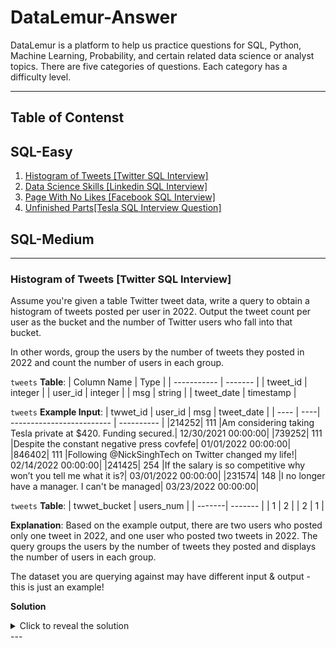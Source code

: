 # DataLemur-Answer

DataLemur is a platform to help us practice questions for SQL, Python, Machine Learning, Probability, and certain related data science or analyst topics. There are five categories of questions. Each category has a difficulty level.

---
## Table of Contenst
## SQL-Easy
1. [Histogram of Tweets [Twitter SQL Interview]](#easy1)
2. [Data Science Skills [Linkedin SQL Interview]](#easy2)
3. [Page With No Likes [Facebook SQL Interview]](#easy3)
4. [Unfinished Parts[Tesla SQL Interview Question]](#easy4)

## SQL-Medium
---

### <a id="easy1"></a>Histogram of Tweets [Twitter SQL Interview]
Assume you're given a table Twitter tweet data, write a query to obtain a histogram of tweets posted per user in 2022. Output the tweet count per user as the bucket and the number of Twitter users who fall into that bucket.

In other words, group the users by the number of tweets they posted in 2022 and count the number of users in each group.

`tweets` **Table**:
| Column Name | Type    |
| ----------- | ------- |
| tweet_id    | integer |
| user_id   | integer |
| msg | string |
| tweet_date | timestamp |


`tweets` **Example Input**:
| twwet_id | user_id | msg  | tweet_date |
| ---- | ----| ------------------------- | ---------- |
|214252|	111	|Am considering taking Tesla private at $420. Funding secured.|	12/30/2021 00:00:00|
|739252|	111	|Despite the constant negative press covfefe|	01/01/2022 00:00:00|
|846402|	111	|Following @NickSinghTech on Twitter changed my life!|	02/14/2022 00:00:00|
|241425|	254	|If the salary is so competitive why won’t you tell me what it is?|	03/01/2022 00:00:00|
|231574|	148	|I no longer have a manager. I can't be managed|	03/23/2022 00:00:00|

`tweets` **Table**:
| twwet_bucket |  users_num |
| -------| ------- |
|   1  |   2   |
|   2  |   1   |

**Explanation**:
Based on the example output, there are two users who posted only one tweet in 2022, and one user who posted two tweets in 2022. The query groups the users by the number of tweets they posted and displays the number of users in each group.

The dataset you are querying against may have different input & output - this is just an example!


**Solution**
<details>
  <summary>Click to reveal the solution</summary>
<pre><code>
SELECT
  x.tweet_bucket,
  COUNT(x.user_id) as users_num
FROM (SELECT COUNT(tweet_id) AS tweet_bucket, user_id 
      FROM tweets 
      WHERE tweet_date >= '2022-01-01'
      GROUP BY 2) x
GROUP BY 1
</code></pre>
</details>
---
